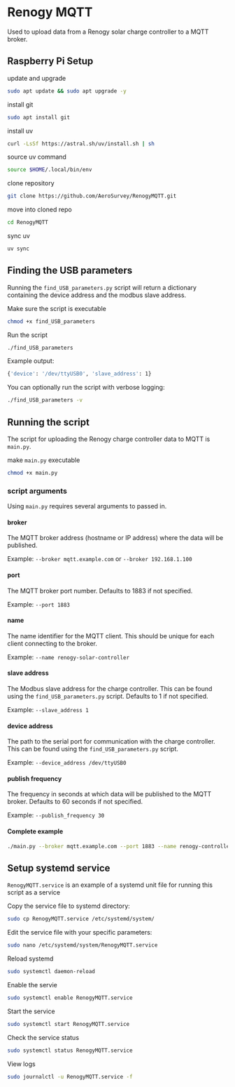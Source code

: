 # Renogy MQTT

Used to upload data from a Renogy solar charge controller to a MQTT broker.

## Raspberry Pi Setup

update and upgrade
```bash
sudo apt update && sudo apt upgrade -y
```

install git
```bash
sudo apt install git
```

install uv
```bash
curl -LsSf https://astral.sh/uv/install.sh | sh
```

source uv command
```bash
source $HOME/.local/bin/env
```

clone repository
```bash
git clone https://github.com/AeroSurvey/RenogyMQTT.git
```

move into cloned repo
```bash
cd RenogyMQTT
```

sync uv
```bash
uv sync
```

## Finding the USB parameters

Running the `find_USB_parameters.py` script will return a dictionary containing the device address and the modbus slave address.

Make sure the script is executable
```bash
chmod +x find_USB_parameters
```

Run the script
```bash
./find_USB_parameters
```

Example output:
```bash
{'device': '/dev/ttyUSB0', 'slave_address': 1}
```

You can optionally run the script with verbose logging:
```bash
./find_USB_parameters -v
```

## Running the script

The script for uploading the Renogy charge controller data to MQTT is `main.py`.

make `main.py` executable
```bash
chmod +x main.py
```

### script arguments

Using `main.py` requires several arguments to passed in.

#### broker

The MQTT broker address (hostname or IP address) where the data will be published.

Example: `--broker mqtt.example.com` or `--broker 192.168.1.100`

#### port

The MQTT broker port number. Defaults to 1883 if not specified.

Example: `--port 1883`

#### name

The name identifier for the MQTT client. This should be unique for each client connecting to the broker.

Example: `--name renogy-solar-controller`

#### slave address

The Modbus slave address for the charge controller. This can be found using the `find_USB_parameters.py` script. Defaults to 1 if not specified.

Example: `--slave_address 1`

#### device address

The path to the serial port for communication with the charge controller. This can be found using the `find_USB_parameters.py` script.

Example: `--device_address /dev/ttyUSB0`

#### publish frequency

The frequency in seconds at which data will be published to the MQTT broker. Defaults to 60 seconds if not specified.

Example: `--publish_frequency 30`

#### Complete example

```bash
./main.py --broker mqtt.example.com --port 1883 --name renogy-controller --slave_address 1 --device_address /dev/ttyUSB0 --publish_frequency 60
```

## Setup systemd service

`RenogyMQTT.service` is an example of a systemd unit file for running this script as a service

Copy the service file to systemd directory:

```bash
sudo cp RenogyMQTT.service /etc/systemd/system/
```

Edit the service file with your specific parameters:
```bash
sudo nano /etc/systemd/system/RenogyMQTT.service
```

Reload systemd
```bash
sudo systemctl daemon-reload
```

Enable the servie
```bash
sudo systemctl enable RenogyMQTT.service
```

Start the service
```bash
sudo systemctl start RenogyMQTT.service
```

Check the service status
```bash
sudo systemctl status RenogyMQTT.service
```

View logs
```bash
sudo journalctl -u RenogyMQTT.service -f
```
